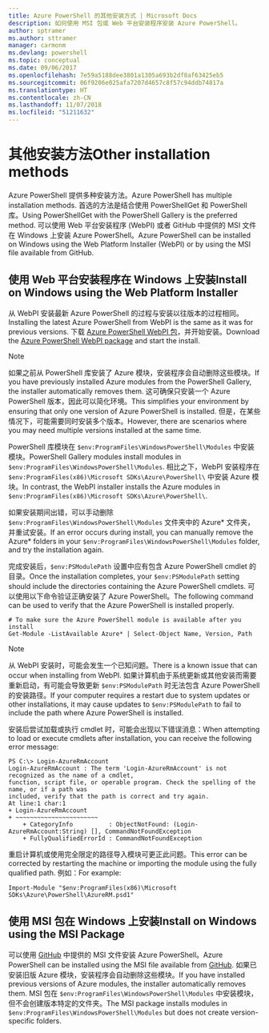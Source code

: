 ```yaml
---
title: Azure PowerShell 的其他安装方式 | Microsoft Docs
description: 如何使用 MSI 包或 Web 平台安装程序安装 Azure PowerShell。
author: sptramer
ms.author: sttramer
manager: carmonm
ms.devlang: powershell
ms.topic: conceptual
ms.date: 09/06/2017
ms.openlocfilehash: 7e59a5188dee3801a1305a693b2df8af63425eb5
ms.sourcegitcommit: 06f9206e025afa7207d4657c8f57c94ddb74817a
ms.translationtype: HT
ms.contentlocale: zh-CN
ms.lasthandoff: 11/07/2018
ms.locfileid: "51211632"
---
```

# <a name="other-installation-methods"></a><span data-ttu-id="38de0-103">其他安装方法</span><span class="sxs-lookup"><span data-stu-id="38de0-103">Other installation methods</span></span>

<span data-ttu-id="38de0-104">Azure PowerShell 提供多种安装方法。</span><span class="sxs-lookup"><span data-stu-id="38de0-104">Azure PowerShell has multiple installation methods.</span></span> <span data-ttu-id="38de0-105">首选的方法是结合使用 PowerShellGet 和 PowerShell 库。</span><span class="sxs-lookup"><span data-stu-id="38de0-105">Using PowerShellGet with the PowerShell Gallery is the preferred method.</span></span> <span data-ttu-id="38de0-106">可以使用 Web 平台安装程序 (WebPI) 或者 GitHub 中提供的 MSI 文件在 Windows 上安装 Azure PowerShell。</span><span class="sxs-lookup"><span data-stu-id="38de0-106">Azure PowerShell can be installed on Windows using the Web Platform Installer (WebPI) or by using the MSI file available from GitHub.</span></span>
 
## <a name="install-on-windows-using-the-web-platform-installer"></a><span data-ttu-id="38de0-107">使用 Web 平台安装程序在 Windows 上安装</span><span class="sxs-lookup"><span data-stu-id="38de0-107">Install on Windows using the Web Platform Installer</span></span>

<span data-ttu-id="38de0-108">从 WebPI 安装最新 Azure PowerShell 的过程与安装以往版本的过程相同。</span><span class="sxs-lookup"><span data-stu-id="38de0-108">Installing the latest Azure PowerShell from WebPI is the same as it was for previous versions.</span></span>
<span data-ttu-id="38de0-109">下载 [Azure PowerShell WebPI 包](http://aka.ms/webpi-azps)，并开始安装。</span><span class="sxs-lookup"><span data-stu-id="38de0-109">Download the [Azure PowerShell WebPI package](http://aka.ms/webpi-azps) and start the install.</span></span>

> [!NOTE]
> <span data-ttu-id="38de0-110">如果之前从 PowerShell 库安装了 Azure 模块，安装程序会自动删除这些模块。</span><span class="sxs-lookup"><span data-stu-id="38de0-110">If you have previously installed Azure modules from the PowerShell Gallery, the installer automatically removes them.</span></span> <span data-ttu-id="38de0-111">这可确保只安装一个 Azure PowerShell 版本，因此可以简化环境。</span><span class="sxs-lookup"><span data-stu-id="38de0-111">This simplifies your environment by ensuring that only one version of Azure PowerShell is installed.</span></span> <span data-ttu-id="38de0-112">但是，在某些情况下，可能需要同时安装多个版本。</span><span class="sxs-lookup"><span data-stu-id="38de0-112">However, there are scenarios where you may need multiple versions installed at the same time.</span></span>
>
> <span data-ttu-id="38de0-113">PowerShell 库模块在 `$env:ProgramFiles\WindowsPowerShell\Modules` 中安装模块。</span><span class="sxs-lookup"><span data-stu-id="38de0-113">PowerShell Gallery modules install modules in `$env:ProgramFiles\WindowsPowerShell\Modules`.</span></span> <span data-ttu-id="38de0-114">相比之下，WebPI 安装程序在 `$env:ProgramFiles(x86)\Microsoft SDKs\Azure\PowerShell\` 中安装 Azure 模块。</span><span class="sxs-lookup"><span data-stu-id="38de0-114">In contrast, the WebPI installer installs the Azure modules in `$env:ProgramFiles(x86)\Microsoft SDKs\Azure\PowerShell\`.</span></span>
>
> <span data-ttu-id="38de0-115">如果安装期间出错，可以手动删除 `$env:ProgramFiles\WindowsPowerShell\Modules` 文件夹中的 Azure\* 文件夹，并重试安装。</span><span class="sxs-lookup"><span data-stu-id="38de0-115">If an error occurs during install, you can manually remove the Azure\* folders in your `$env:ProgramFiles\WindowsPowerShell\Modules` folder, and try the installation again.</span></span>

<span data-ttu-id="38de0-116">完成安装后，`$env:PSModulePath` 设置中应有包含 Azure PowerShell cmdlet 的目录。</span><span class="sxs-lookup"><span data-stu-id="38de0-116">Once the installation completes, your `$env:PSModulePath` setting should include the directories containing the Azure PowerShell cmdlets.</span></span> <span data-ttu-id="38de0-117">可以使用以下命令验证正确安装了 Azure PowerShell。</span><span class="sxs-lookup"><span data-stu-id="38de0-117">The following command can be used to verify that the Azure PowerShell is installed properly.</span></span>

```powershell-interactive
# To make sure the Azure PowerShell module is available after you install
Get-Module -ListAvailable Azure* | Select-Object Name, Version, Path
```

> [!NOTE]
> <span data-ttu-id="38de0-118">从 WebPI 安装时，可能会发生一个已知问题。</span><span class="sxs-lookup"><span data-stu-id="38de0-118">There is a known issue that can occur when installing from WebPI.</span></span> <span data-ttu-id="38de0-119">如果计算机由于系统更新或其他安装而需要重新启动，有可能会导致更新 `$env:PSModulePath` 时无法包含 Azure PowerShell 的安装路径。</span><span class="sxs-lookup"><span data-stu-id="38de0-119">If your computer requires a restart due to system updates or other installations, it may cause updates to `$env:PSModulePath` to fail to include the path where Azure PowerShell is installed.</span></span>

<span data-ttu-id="38de0-120">安装后尝试加载或执行 cmdlet 时，可能会出现以下错误消息：</span><span class="sxs-lookup"><span data-stu-id="38de0-120">When attempting to load or execute cmdlets after installation, you can receive the following error message:</span></span>

```output
PS C:\> Login-AzureRmAccount
Login-AzureRmAccount : The term 'Login-AzureRmAccount' is not recognized as the name of a cmdlet,
function, script file, or operable program. Check the spelling of the name, or if a path was
included, verify that the path is correct and try again.
At line:1 char:1
+ Login-AzureRmAccount
+ ~~~~~~~~~~~~~~~~~~~~~~~
    + CategoryInfo          : ObjectNotFound: (Login-AzureRmAccount:String) [], CommandNotFoundException
    + FullyQualifiedErrorId : CommandNotFoundException
```

<span data-ttu-id="38de0-121">重启计算机或使用完全限定的路径导入模块可更正此问题。</span><span class="sxs-lookup"><span data-stu-id="38de0-121">This error can be corrected by restarting the machine or importing the module using the fully qualified path.</span></span> <span data-ttu-id="38de0-122">例如：</span><span class="sxs-lookup"><span data-stu-id="38de0-122">For example:</span></span>

```powershell-interactive
Import-Module "$env:ProgramFiles(x86)\Microsoft SDKs\Azure\PowerShell\AzureRM.psd1"
```

## <a name="install-on-windows-using-the-msi-package"></a><span data-ttu-id="38de0-123">使用 MSI 包在 Windows 上安装</span><span class="sxs-lookup"><span data-stu-id="38de0-123">Install on Windows using the MSI Package</span></span>

<span data-ttu-id="38de0-124">可以使用 [GitHub](https://github.com/Azure/azure-powershell/releases/latest) 中提供的 MSI 文件安装 Azure PowerShell。</span><span class="sxs-lookup"><span data-stu-id="38de0-124">Azure PowerShell can be installed using the MSI file available from [GitHub](https://github.com/Azure/azure-powershell/releases/latest).</span></span> <span data-ttu-id="38de0-125">如果已安装旧版 Azure 模块，安装程序会自动删除这些模块。</span><span class="sxs-lookup"><span data-stu-id="38de0-125">If you have installed previous versions of Azure modules, the installer automatically removes them.</span></span> <span data-ttu-id="38de0-126">MSI 包在 `$env:ProgramFiles\WindowsPowerShell\Modules` 中安装模块，但不会创建版本特定的文件夹。</span><span class="sxs-lookup"><span data-stu-id="38de0-126">The MSI package installs modules in `$env:ProgramFiles\WindowsPowerShell\Modules` but does not create version-specific folders.</span></span>

